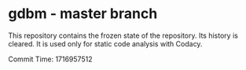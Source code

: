 # gdbm - master branch

This repository contains the frozen state of the repository.
Its history is cleared. It is used only for static code
analysis with Codacy.

Commit Time: 1716957512